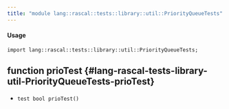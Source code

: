 ```yaml
---
title: "module lang::rascal::tests::library::util::PriorityQueueTests"
---
```


#### Usage

`import lang::rascal::tests::library::util::PriorityQueueTests;`


## function prioTest {#lang-rascal-tests-library-util-PriorityQueueTests-prioTest}

* ``test bool prioTest()``

